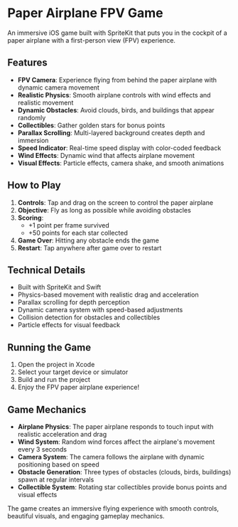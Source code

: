 # Paper Airplane FPV Game

An immersive iOS game built with SpriteKit that puts you in the cockpit of a paper airplane with a first-person view (FPV) experience.

## Features

- **FPV Camera**: Experience flying from behind the paper airplane with dynamic camera movement
- **Realistic Physics**: Smooth airplane controls with wind effects and realistic movement
- **Dynamic Obstacles**: Avoid clouds, birds, and buildings that appear randomly
- **Collectibles**: Gather golden stars for bonus points
- **Parallax Scrolling**: Multi-layered background creates depth and immersion
- **Speed Indicator**: Real-time speed display with color-coded feedback
- **Wind Effects**: Dynamic wind that affects airplane movement
- **Visual Effects**: Particle effects, camera shake, and smooth animations

## How to Play

1. **Controls**: Tap and drag on the screen to control the paper airplane
2. **Objective**: Fly as long as possible while avoiding obstacles
3. **Scoring**: 
   - +1 point per frame survived
   - +50 points for each star collected
4. **Game Over**: Hitting any obstacle ends the game
5. **Restart**: Tap anywhere after game over to restart

## Technical Details

- Built with SpriteKit and Swift
- Physics-based movement with realistic drag and acceleration
- Parallax scrolling for depth perception
- Dynamic camera system with speed-based adjustments
- Collision detection for obstacles and collectibles
- Particle effects for visual feedback

## Running the Game

1. Open the project in Xcode
2. Select your target device or simulator
3. Build and run the project
4. Enjoy the FPV paper airplane experience!

## Game Mechanics

- **Airplane Physics**: The paper airplane responds to touch input with realistic acceleration and drag
- **Wind System**: Random wind forces affect the airplane's movement every 3 seconds
- **Camera System**: The camera follows the airplane with dynamic positioning based on speed
- **Obstacle Generation**: Three types of obstacles (clouds, birds, buildings) spawn at regular intervals
- **Collectible System**: Rotating star collectibles provide bonus points and visual effects

The game creates an immersive flying experience with smooth controls, beautiful visuals, and engaging gameplay mechanics. 